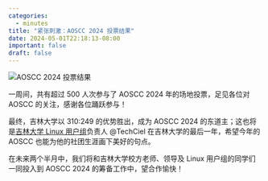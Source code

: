 ```yaml
---
categories:
  - minutes
title: "紧张刺激：AOSCC 2024 投票结果"
date: 2024-05-01T22:18:13-08:00
important: false
draft: false
---
```

![AOSCC 2024 投票结果](/assets/coffee-break/20240512/imgs/aoscc-2024-poll.png)

一周间，共有超过 500 人次参与了 AOSCC 2024 年的场地投票，足见各位对 AOSCC 的关注，感谢各位踊跃参与！

最终，吉林大学以 310:249 的优势胜出，成为 AOSCC 2024 的东道主；这也将是[吉林大学 Linux 用户组](https://jlulug.org/)负责人 @TechCiel 在吉林大学的最后一年，希望今年的 AOSCC 也能为他的社团生涯画下美好的句点。

在未来两个半月中，我们将和吉林大学校方老师、领导及 Linux 用户组的同学们一同投入到 AOSCC 2024 的筹备工作中，望合作愉快！
